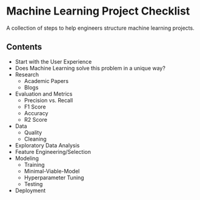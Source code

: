 # Machine Learning Project Checklist

A collection of steps to help engineers structure machine learning projects.

## Contents

- Start with the User Experience
- Does Machine Learning solve this problem in a unique way?
- Research
  - Academic Papers
  - Blogs
- Evaluation and Metrics
  - Precision vs. Recall
  - F1 Score
  - Accuracy
  - R2 Score
- Data
  - Quality
  - Cleaning
- Exploratory Data Analysis
- Feature Engineering/Selection
- Modeling
  - Training
  - Minimal-Viable-Model
  - Hyperparameter Tuning
  - Testing
- Deployment
